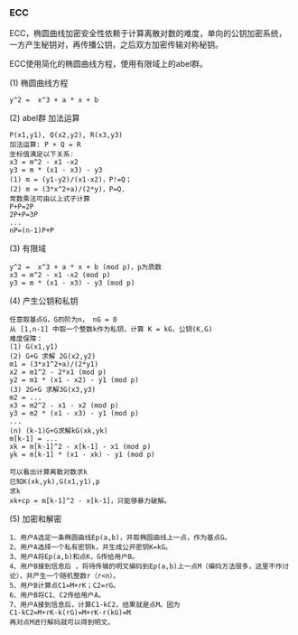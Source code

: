 ### **ECC**

ECC，椭圆曲线加密安全性依赖于计算离散对数的难度，单向的公钥加密系统，一方产生秘钥对，再传播公钥，之后双方加密传输对称秘钥。

ECC使用简化的椭圆曲线方程，使用有限域上的abel群。

(1) 椭圆曲线方程
```
y^2 =  x^3 + a * x + b
```

(2) abel群 加法运算
```
P(x1,y1), Q(x2,y2), R(x3,y3)
加法运算: P + Q = R
坐标值满足以下关系:
x3 = m^2 - x1 -x2
y3 = m * (x1 - x3) - y3
(1) m = (y1-y2)/(x1-x2)，P!=Q；
(2) m = (3*x^2+a)/(2*y)，P=Q.
常数乘法可由以上式子计算
P+P=2P
2P+P=3P
...
nP=(n-1)P+P
```

(3) 有限域
```
y^2 =  x^3 + a * x + b (mod p)，p为质数
x3 = m^2 - x1 -x2 (mod p)
y3 = m * (x1 - x3) - y3 (mod p)
```

(4) 产生公钥和私钥
```
任意取基点G，G的阶为n， nG = 0
从 [1,n-1] 中取一个整数k作为私钥，计算 K = kG，公钥(K,G)
难度保障：
(1) G(x1,y1)
(2) G+G 求解 2G(x2,y2)
m1 = (3*x1^2+a)/(2*y1)
x2 = m1^2 - 2*x1 (mod p)
y2 = m1 * (x1 - x2) - y1 (mod p)
(3) 2G+G 求解3G(x3,y3)
m2 = ...
x3 = m2^2 - x1 - x2 (mod p)
y3 = m2 * (x1 - x3) - y1 (mod p)
...
(n) (k-1)G+G求解kG(xk,yk)
m[k-1] = ...
xk = m[k-1]^2 - x[k-1] - x1 (mod p)
yk = m[k-1] * (x1 - xk) - y1 (mod p)

可以看出计算离散对数求k
已知K(xk,yk),G(x1,y1),p
求k
xk+cp = m[k-1]^2 - x[k-1]，只能够暴力破解。
```


(5) 加密和解密
```
1、用户A选定一条椭圆曲线Ep(a,b)，并取椭圆曲线上一点，作为基点G。
2、用户A选择一个私有密钥k，并生成公开密钥K=kG。
3、用户A将Ep(a,b)和点K，G传给用户B。
4、用户B接到信息后 ，将待传输的明文编码到Ep(a,b)上一点M（编码方法很多，这里不作讨论），并产生一个随机整数r（r<n）。
5、用户B计算点C1=M+rK；C2=rG。
6、用户B将C1、C2传给用户A。
7、用户A接到信息后，计算C1-kC2，结果就是点M。因为
C1-kC2=M+rK-k(rG)=M+rK-r(kG)=M
再对点M进行解码就可以得到明文。
```
